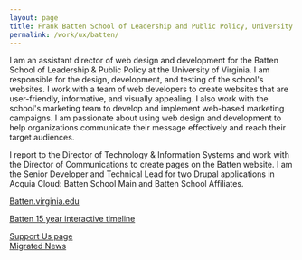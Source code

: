 ```yaml
---
layout: page
title: Frank Batten School of Leadership and Public Policy, University of Virginia
permalink: /work/ux/batten/
---
```



I am an assistant director of web design and development for the Batten School of Leadership & Public Policy at the University of Virginia. I am responsible for the design, development, and testing of the school's websites. I work with a team of web developers to create websites that are user-friendly, informative, and visually appealing. I also work with the school's marketing team to develop and implement web-based marketing campaigns. I am passionate about using web design and development to help organizations communicate their message effectively and reach their target audiences.

I report to the Director of Technology & Information Systems and work with the Director of Communications to create pages on the Batten website. I am the Senior Developer and Technical Lead for two Drupal applications in Acquia Cloud: Batten School Main and Batten School Affiliates.



<div class="row">

<div class="6u 6u(medium) 12u(small)">

<a href="https://www.batten.virginia.edu"><a href="Home page" >Batten.virginia.edu</a></a>
</div>

<div class="6u 6u(medium) 12u(small)">

<a href="https://batten.virginia.edu/about/15-years-frank-batten-school-leadership-public-policy" >Batten 15 year interactive timeline</a>

</div>


<div class="6u 6u(medium) 12u(small)">
<a href="https://invis.io/V6D17IDRE#/248600168_Homepage-Mobile_Menu">Support Us page</a>
</div>


<div class="6u 6u(medium) 12u(small)">
<a href="https://invis.io/V6D17IDRE#/248600168_Homepage-Mobile_Menu">Migrated News</a>
</div>

</div>













